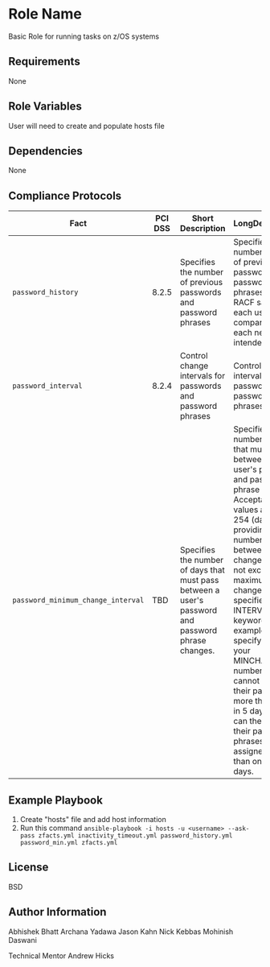 Role Name
=========

Basic Role for running tasks on z/OS systems

Requirements
------------
None

Role Variables
--------------
User will need to create and populate hosts file

Dependencies
------------
None

Compliance Protocols
--------------------

| Fact | PCI DSS | Short Description | LongDescription | Check |
|-|-|-|-|-|
| `password_history` | 8.2.5 | Specifies the number of previous passwords and password phrases | Specifies the number (1-32) of previous passwords and password phrases that RACF saves for each user and compares it with each new intended value. | 8 or greater |
| `password_interval` | 8.2.4 | Control change intervals for passwords and password phrases | Control change intervals for passwords and password phrases | Less than or equal to 90 |
| `password_minimum_change_interval` | TBD | Specifies the number of days that must pass between a user's password and password phrase changes. | Specifies the number of days that must pass between a user's password and password phrase changes. Acceptable values are 0-254 (days), providing the number of days between changes does not exceed the maximum change interval specified by the INTERVAL keyword. For example, if you specify 5 for your MINCHANGE number, users cannot change their passwords more than once in 5 days, nor can they change their password phrases (if assigned) more than once in 5 days. | 1 (I think this should be 0, but the presentation says 1) |

Example Playbook
----------------

1. Create "hosts" file and add host information
2. Run this command `ansible-playbook -i hosts -u <username> --ask-pass zfacts.yml inactivity_timeout.yml password_history.yml password_min.yml zfacts.yml`

License
-------

BSD

Author Information
------------------
Abhishek Bhatt
Archana Yadawa
Jason Kahn
Nick Kebbas
Mohinish Daswani

Technical Mentor
Andrew Hicks




